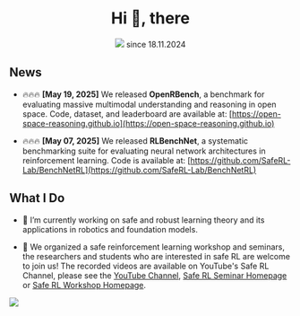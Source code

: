 <!-- ### Hi there 👋-->

<h1 align="center">Hi 👋, there</h1>

<p align="center"> 
  <img src="https://profile-counter.glitch.me/chauncygu/count.svg"/>
 since 18.11.2024
</p>

## News

* 🔥🔥🔥 **\[May 19, 2025]** We released **OpenRBench**, a benchmark for evaluating massive multimodal understanding and reasoning in open space. Code, dataset, and leaderboard are available at: [https://open-space-reasoning.github.io](https://open-space-reasoning.github.io)

* 🔥🔥🔥 **\[May 07, 2025]** We released **RLBenchNet**, a systematic benchmarking suite for evaluating neural network architectures in reinforcement learning. Code is available at: [https://github.com/SafeRL-Lab/BenchNetRL](https://github.com/SafeRL-Lab/BenchNetRL)


## What I Do
- 🔭 I’m currently working on safe and robust learning theory and its applications in robotics and foundation models.

- 🌱 We organized a safe reinforcement learning workshop and seminars, the researchers and students who are interested in safe RL  are welcome to join us! The recorded videos are available on YouTube's Safe RL Channel, please see the [YouTube Channel](https://www.youtube.com/channel/UCo_QY2SB3-ZUdyAWJRHSdcg), [Safe RL Seminar Homepage](https://sites.google.com/view/saferl-seminar/home) or  [Safe RL Workshop Homepage](https://saferl.online/).

<!--
<div align=center>
 <img src="https://github.com/chauncygu/gshangd.github.io/blob/master/assets/images/work/overview-demos-acc.gif" width="850"/> 
 </div>
<div align=center>
<center style="color:#000000;text-decoration:underline"> </center>
 </div>
-->



![](https://visitor-badge.glitch.me/badge?page_id=chauncygu)

<!-- 
![visitors](https://komarev.com/ghpvc/?username=chauncygu&color=brightgreen)  -->
